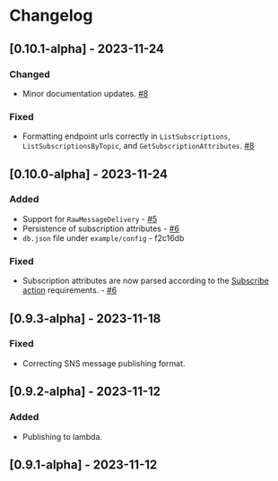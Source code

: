 # Changelog

## [0.10.1-alpha] - 2023-11-24

### Changed
- Minor documentation updates. [#8](https://github.com/jameskbride/local-sns/pull/8)

### Fixed
- Formatting endpoint urls correctly in `ListSubscriptions`, `ListSubscriptionsByTopic`, and `GetSubscriptionAttributes`. [#8](https://github.com/jameskbride/local-sns/pull/8)

## [0.10.0-alpha] - 2023-11-24

### Added
- Support for `RawMessageDelivery` - [#5](https://github.com/jameskbride/local-sns/pull/5)
- Persistence of subscription attributes - [#6](https://github.com/jameskbride/local-sns/pull/6)
- `db.json` file under `example/config` - f2c16db

### Fixed
- Subscription attributes are now parsed according to the [Subscribe action](https://docs.aws.amazon.com/sns/latest/api/API_Subscribe.html) requirements. - [#6](https://github.com/jameskbride/local-sns/pull/6)

## [0.9.3-alpha] - 2023-11-18
### Fixed
- Correcting SNS message publishing format.

## [0.9.2-alpha] - 2023-11-12
### Added
- Publishing to lambda.

## [0.9.1-alpha] - 2023-11-12